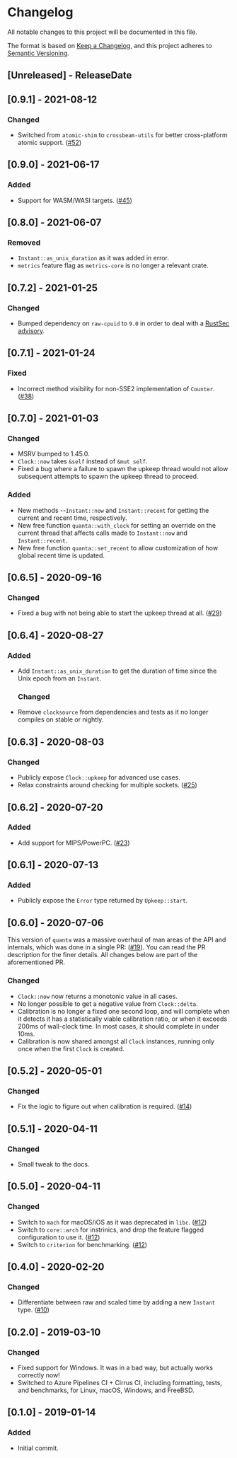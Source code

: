 # Changelog
All notable changes to this project will be documented in this file.

The format is based on [Keep a Changelog](https://keepachangelog.com/en/1.0.0/), and this project
adheres to [Semantic Versioning](https://semver.org/spec/v2.0.0.html).

<!-- next-header -->

## [Unreleased] - ReleaseDate

## [0.9.1] - 2021-08-12

### Changed
- Switched from `atomic-shim` to `crossbeam-utils` for better cross-platform atomic support. ([#52](https://github.com/metrics-rs/quanta/pull/52))

## [0.9.0] - 2021-06-17

### Added
- Support for WASM/WASI targets. ([#45](https://github.com/metrics-rs/quanta/pull/45))

## [0.8.0] - 2021-06-07

### Removed
- `Instant::as_unix_duration` as it was added in error.
- `metrics` feature flag as `metrics-core` is no longer a relevant crate.

## [0.7.2] - 2021-01-25
### Changed
- Bumped dependency on `raw-cpuid` to `9.0` in order to deal with a [RustSec
  advisory](https://rustsec.org/advisories/RUSTSEC-2021-0013).

## [0.7.1] - 2021-01-24
### Fixed
- Incorrect method visibility for non-SSE2 implementation of `Counter`.
  ([#38](https://github.com/metrics-rs/quanta/issues/38))

## [0.7.0] - 2021-01-03
### Changed
- MSRV bumped to 1.45.0.
- `Clock::now` takes `&self` instead of `&mut self`.
- Fixed a bug where a failure to spawn the upkeep thread would not allow subsequent attempts to
  spawn the upkeep thread to proceed.

### Added
- New methods --`Instant::now` and `Instant::recent` for getting the current and recent time,
  respectively.
- New free function `quanta::with_clock` for setting an override on the current thread that affects
  calls made to `Instant::now` and `Instant::recent`.
- New free function `quanta::set_recent` to allow customization of how global recent time is
  updated.

## [0.6.5] - 2020-09-16
### Changed
- Fixed a bug with not being able to start the upkeep thread at all.
  ([#29](https://github.com/metrics-rs/quanta/issues/29))

## [0.6.4] - 2020-08-27
### Added
- Add `Instant::as_unix_duration` to get the duration of time since the Unix epoch from an
  `Instant`.
  ### Changed
- Remove `clocksource` from dependencies and tests as it no longer compiles on stable or nightly.

## [0.6.3] - 2020-08-03
### Changed
- Publicly expose `Clock::upkeep` for advanced use cases.
- Relax constraints around checking for multiple sockets.
  ([#25](https://github.com/metrics-rs/quanta/issues/25))

## [0.6.2] - 2020-07-20
### Added
- Add support for MIPS/PowerPC. ([#23](https://github.com/metrics-rs/quanta/pull/23))

## [0.6.1] - 2020-07-13
### Added
- Publicly expose the `Error` type returned by `Upkeep::start`.

## [0.6.0] - 2020-07-06
This version of `quanta` was a massive overhaul of man areas of the API and internals, which was
done in a single PR: ([#19](https://github.com/metrics-rs/quanta/pull/19)).  You can read the PR
description for the finer details.  All changes below are part of the aforementioned PR.

### Changed
- `Clock::now` now returns a monotonic value in all cases.
- No longer possible to get a negative value from `Clock::delta`.
- Calibration is no longer a fixed one second loop, and will complete when it detects it has a
  statistically viable calibration ratio, or when it exceeds 200ms of wall-clock time.  In most
  cases, it should complete in under 10ms.
- Calibration is now shared amongst all `Clock` instances, running only once when the first `Clock`
  is created.

## [0.5.2] - 2020-05-01
### Changed
- Fix the logic to figure out when calibration is required.
  ([#14](https://github.com/metrics-rs/quanta/pull/14))

## [0.5.1] - 2020-04-11
### Changed
- Small tweak to the docs.

## [0.5.0] - 2020-04-11
### Changed
- Switch to `mach` for macOS/iOS as it was deprecated in `libc`.
  ([#12](https://github.com/metrics-rs/quanta/pull/12))
- Switch to `core::arch` for instrinics, and drop the feature flagged configuration to use it.
  ([#12](https://github.com/metrics-rs/quanta/pull/12))
- Switch to `criterion` for benchmarking. ([#12](https://github.com/metrics-rs/quanta/pull/12))

## [0.4.0] - 2020-02-20
### Changed
- Differentiate between raw and scaled time by adding a new `Instant` type.
  ([#10](https://github.com/metrics-rs/quanta/pull/10))

## [0.2.0] - 2019-03-10
### Changed
- Fixed support for Windows.  It was in a bad way, but actually works correctly now!
- Switched to Azure Pipelines CI + Cirrus CI, including formatting, tests, and benchmarks, for
  Linux, macOS, Windows, and FreeBSD.

## [0.1.0] - 2019-01-14
### Added
- Initial commit.
